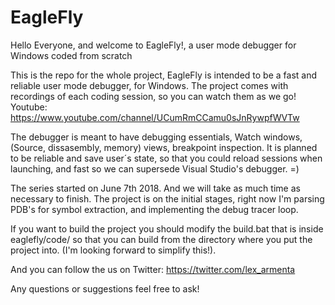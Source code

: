 # EagleFly

Hello Everyone, and welcome to EagleFly!, a user mode debugger for Windows coded from scratch

This is the repo for the whole project, EagleFly is intended to be a fast and reliable user mode debugger, for Windows. 
The project comes with recordings of each coding session, so you can watch them as we go!
Youtube: https://www.youtube.com/channel/UCumRmCCamu0sJnRywpfWVTw

The debugger is meant to have debugging essentials, Watch windows, (Source, dissasembly, memory) views, breakpoint inspection. 
It is planned to be reliable and save user´s state, so that you could reload sessions when launching, 
and fast so we can supersede Visual Studio's debugger. =)

The series started on June 7th 2018. And we will take as much time as necessary to finish. 
The project is on the initial stages, right now I'm parsing PDB's for symbol extraction, and implementing the debug tracer loop.

If you want to build the project you should modify the build.bat that is inside eaglefly/code/ 
so that you can build from the directory where you put the project into. (I'm looking forward to simplify this!).

And you can follow the us on Twitter: https://twitter.com/lex_armenta

Any questions or suggestions feel free to ask!
